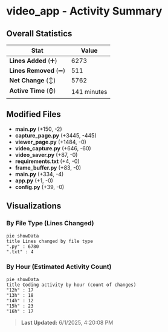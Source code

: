 # video_app - Activity Summary 

## Overall Statistics

| Stat                   | Value                                                             |
| ---------------------- | ----------------------------------------------------------------- |
| **Lines Added** (➕)   | 6273                                          |
| **Lines Removed** (➖) | 511                                        |
| **Net Change** (↕)    | 5762                |
| **Active Time** (⌚)   | 141 minutes |


## Modified Files
- **main.py** (+150, -2)
- **capture_page.py** (+3445, -445)
- **viewer_page.py** (+1484, -0)
- **video_capture.py** (+646, -60)
- **video_saver.py** (+87, -0)
- **requirements.txt** (+4, -0)
- **frame_buffer.py** (+83, -0)
- **main.py** (+334, -4)
- **app.py** (+1, -0)
- **config.py** (+39, -0)

## Visualizations

### By File Type (Lines Changed)

```mermaid
pie showData
title Lines changed by file type
".py" : 6780
".txt" : 4
```

### By Hour (Estimated Activity Count)

```mermaid
pie showData
title Coding activity by hour (count of changes)
"12h" : 17
"13h" : 18
"14h" : 12
"15h" : 23
"16h" : 17
```


> **Last Updated:** 6/1/2025, 4:20:08 PM
